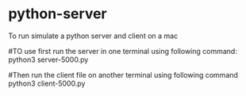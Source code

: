 # python-server
To run simulate a python server and client on a mac

#TO use first run the server in one terminal using following command:
python3 server-5000.py

#Then run the client file on another terminal using following command
python3 client-5000.py
